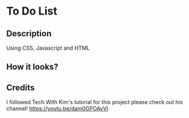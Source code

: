 # To Do List

## Description

Using CSS, Javascript and HTML

## How it looks?



## Credits

I followed Tech With Kim's tutorial for this project please check out his channel! 
   https://youtu.be/dam0GPOAvVI
   
